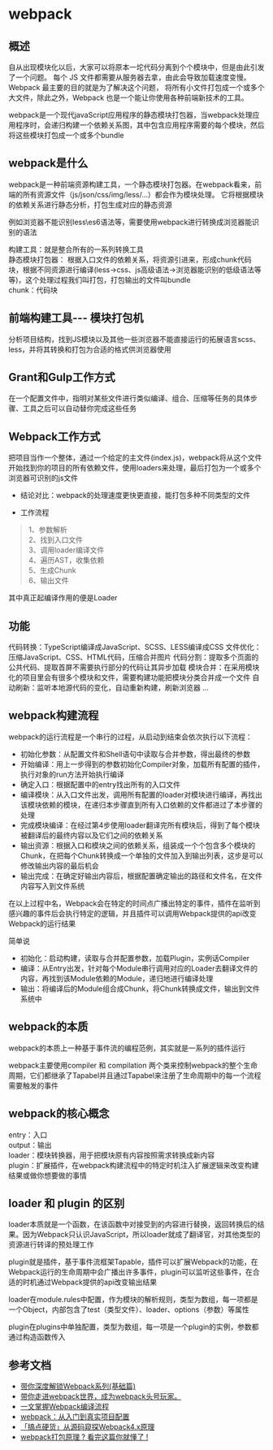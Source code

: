 # webpack
## 概述
自从出现模块化以后，大家可以将原本一坨代码分离到个个模块中，但是由此引发了一个问题。
每个 JS 文件都需要从服务器去拿，由此会导致加载速度变慢。Webpack 最主要的目的就是为了解决这个问题，
将所有小文件打包成一个或多个大文件，除此之外，Webpack 也是一个能让你使用各种前端新技术的工具。

webpack是一个现代javaScript应用程序的静态模块打包器，当webpack处理应用程序时，会递归构建一个依赖关系图，其中包含应用程序需要的每个模块，然后将这些模块打包成一个或多个bundle

## webpack是什么
webpack是一种前端资源构建工具，一个静态模块打包器。在webpack看来，前端的所有资源文件（js/json/css/img/less/...）都会作为模块处理。
它将根据模块的依赖关系进行静态分析，打包生成对应的静态资源

例如浏览器不能识别less\es6语法等，需要使用webpack进行转换成浏览器能识别的语法

构建工具：就是整合所有的一系列转换工具<br>
静态模块打包器： 根据入口文件的依赖关系，将资源引进来，形成chunk代码块，根据不同资源进行编译(less->css、js高级语法->浏览器能识别的低级语法等等)，这个处理过程我们叫打包，打包输出的文件叫bundle<br>
chunk：代码块

## 前端构建工具--- 模块打包机
分析项目结构，找到JS模块以及其他一些浏览器不能直接运行的拓展语言scss、less，并将其转换和打包为合适的格式供浏览器使用

## Grant和Gulp工作方式
在一个配置文件中，指明对某些文件进行类似编译、组合、压缩等任务的具体步骤、工具之后可以自动替你完成这些任务

## Webpack工作方式
把项目当作一个整体，通过一个给定的主文件(index.js)，webpack将从这个文件开始找到你的项目的所有依赖文件，使用loaders来处理，最后打包为一个或多个浏览器可识别的js文件

* 结论对比：webpack的处理速度更快更直接，能打包多种不同类型的文件

* 工作流程

>1、参数解析<br>
2、找到入口文件<br>
3、调用loader编译文件<br>
4、遍历AST，收集依赖<br>
5、生成Chunk<br>
6、输出文件

其中真正起编译作用的便是Loader

## 功能
代码转换：TypeScript编译成JavaScript、SCSS、LESS编译成CSS
文件优化：压缩JavaScript、CSS、HTML代码，压缩合并图片
代码分割：提取多个页面的公共代码、提取首屏不需要执行部分的代码让其异步加载
模块合并：在采用模块化的项目里会有很多个模块和文件，需要构建功能把模块分类合并成一个文件
自动刷新：监听本地源代码的变化，自动重新构建，刷新浏览器
...

## webpack构建流程
webpack的运行流程是一个串行的过程，从启动到结束会依次执行以下流程：

* 初始化参数：从配置文件和Shell语句中读取与合并参数，得出最终的参数<br>
* 开始编译：用上一步得到的参数初始化Compiler对象，加载所有配置的插件，执行对象的run方法开始执行编译<br>
* 确定入口：根据配置中的entry找出所有的入口文件<br>
* 编译模块：从入口文件出发，调用所有配置的loader对模块进行编译，再找出该模块依赖的模块，在递归本步骤直到所有入口依赖的文件都进过了本步骤的处理<br>
* 完成模块编译：在经过第4步使用loader翻译完所有模块后，得到了每个模块被翻译后的最终内容以及它们之间的依赖关系<br>
* 输出资源：根据入口和模块之间的依赖关系，组装成一个个包含多个模块的Chunk，在把每个Chunk转换成一个单独的文件加入到输出列表，这步是可以修改输出内容的最后机会<br>
* 输出完成：在确定好输出内容后，根据配置确定输出的路径和文件名，在文件内容写入到文件系统

在以上过程中名，Webpack会在特定的时间点广播出特定的事件，插件在监听到感兴趣的事件后会执行特定的逻辑，并且插件可以调用Webpack提供的api改变Webpack的运行结果

简单说

* 初始化：启动构建，读取与合并配置参数，加载Plugin，实例话Compiler<br>
* 编译：从Entry出发，针对每个Module串行调用对应的Loader去翻译文件的内容，再找到该Module依赖的Module，递归地进行编译处理<br>
* 输出：将编译后的Module组合成Chunk，将Chunk转换成文件，输出到文件系统中

## webpack的本质
webpack的本质上一种基于事件流的编程范例，其实就是一系列的插件运行

webpack主要使用compiler 和 compilation 两个类来控制webpack的整个生命周期，它们都继承了Tapabel并且通过Tapabel来注册了生命周期中的每一个流程需要触发的事件

## webpack的核心概念
entry：入口 <br>
output：输出 <br>
loader：模块转换器，用于把模块原有内容按照需求转换成新内容 <br>
plugin：扩展插件，在webpack构建流程中的特定时机注入扩展逻辑来改变构建结果或做你想要做的事情 <br>

## loader 和 plugin 的区别
loader本质就是一个函数，在该函数中对接受到的内容进行替换，返回转换后的结果。因为Webpack只认识JavaScript，所以loader就成了翻译官，对其他类型的资源进行转译的预处理工作

plugin就是插件，基于事件流框架Tapable，插件可以扩展Webpack的功能，在Webpack运行的生命周期中会广播出许多事件，plugin可以监听这些事件，在合适的时机通过Webpack提供的api改变输出结果

loader在module.rules中配置，作为模块的解析规则，类型为数组，每一项都是一个Object，内部包含了test（类型文件）、loader、options（参数）等属性

plugin在plugins中单独配置，类型为数组，每一项是一个plugin的实例，参数都通过构造函数传入

## 参考文档

* [带你深度解锁Webpack系列(基础篇)](https://juejin.cn/post/6844904079219490830)
* [带你走进webpack世界，成为webpack头号玩家。](https://juejin.cn/post/6844903588607557639)
* [一文掌握Webpack编译流程](https://mp.weixin.qq.com/s?__biz=MzI0MTUxOTE5NQ==&mid=2247484030&idx=1&sn=d630d4b3995bbfd50f99e781074acfeb)
* [webpack：从入门到真实项目配置](https://juejin.im/post/6844903495959576583)
* [「搞点硬货」从源码窥探Webpack4.x原理](https://juejin.cn/post/6844904046294204429)
* [webpack打包原理 ? 看完这篇你就懂了 !](https://segmentfault.com/a/1190000021494964)
